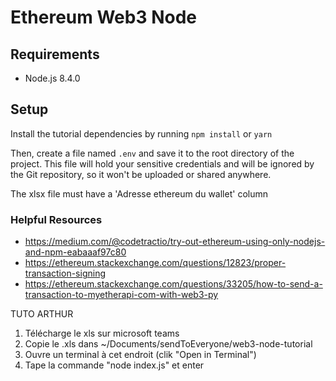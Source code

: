 # Ethereum Web3 Node 

## Requirements

- Node.js 8.4.0

## Setup

Install the tutorial dependencies by running `npm install` or `yarn`

Then, create a file named `.env` and save it to the root directory of the project. This file will hold your sensitive credentials and will be ignored by the Git repository, so it won't be uploaded or shared anywhere.

The xlsx file must have a 'Adresse ethereum du wallet' column

### Helpful Resources

- https://medium.com/@codetractio/try-out-ethereum-using-only-nodejs-and-npm-eabaaaf97c80
- https://ethereum.stackexchange.com/questions/12823/proper-transaction-signing
- https://ethereum.stackexchange.com/questions/33205/how-to-send-a-transaction-to-myetherapi-com-with-web3-py



TUTO ARTHUR

1. Télécharge le xls sur microsoft teams
2. Copie le .xls dans ~/Documents/sendToEveryone/web3-node-tutorial
3. Ouvre un terminal à cet endroit (clik "Open in Terminal")
4. Tape la commande "node index.js" et enter 
